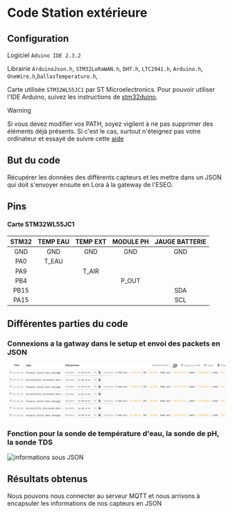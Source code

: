 # Code Station extérieure

## Configuration

Logiciel `Aduino IDE 2.3.2`

Librairie `ArduinoJson.h`, `STM32LoRaWAN.h`, `DHT.h`, `LTC2941.h`, `Arduino.h`, `OneWire.h`,`DallasTemperature.h`,

Carte utilisée `STM32WL55JC1` par ST Microelectronics. Pour pouvoir utiliser l'IDE Arduino, suivez les instructions de [stm32duino](https://github.com/stm32duino/Arduino_Core_STM32?tab=readme-ov-file).

> [!WARNING]  
> Si vous devez modifier vos PATH, soyez vigilent à ne pas supprimer des éléments déjà présents. Si c'est le cas, surtout n'éteignez pas votre ordinateur et essayé de suivre cette [aide](https://superuser.com/questions/523688/how-to-restore-the-path-environment-variable-i-deleted)

## But du code

Récupérer les données des différents capteurs et les mettre dans un JSON qui doit s'envoyer ensuite en Lora à la gateway de l'ESEO.

## Pins

#### Carte STM32WL55JC1

| STM32 | TEMP EAU | TEMP EXT | MODULE PH | JAUGE BATTERIE |
| :---: | :------: | :------: | :-------: | :------------: |
|  GND  |   GND    |   GND    |    GND    |      GND       |
|  PA0  |  T_EAU   |          |           |                |
|  PA9  |          |  T_AIR   |           |                |
|  PB4  |          |          |   P_OUT   |                |
| PB15  |          |          |           |      SDA       |
| PA15  |          |          |           |      SCL       |

## Différentes parties du code

### Connexions a la gatway dans le setup et envoi des packets en JSON

![Screen RECEPTION_TRAME_COMPLETE](/Tests/Lora_WAN/RECEPTION_TRAME_COMPLETE.png)

### Fonction pour la sonde de température d'eau, la sonde de pH, la sonde TDS

![informations sous JSON](résultat.png)

## Résultats obtenus

Nous pouvons nous connecter au serveur MQTT et nous arrivons à encapsuler les informations de nos capteurs en JSON
